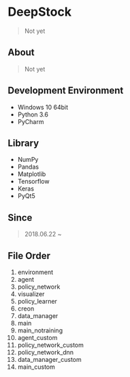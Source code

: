 # DeepStock
> Not yet

## About
> Not yet

## Development Environment
- Windows 10 64bit
- Python 3.6
- PyCharm

## Library
- NumPy
- Pandas
- Matplotlib
- Tensorflow
- Keras
- PyQt5

## Since
> 2018.06.22 ~

## File Order
1. environment
2. agent
3. policy_network
4. visualizer
5. policy_learner
6. creon
7. data_manager
8. main
9. main_notraining
10. agent_custom
11. policy_network_custom
12. policy_network_dnn
13. data_manager_custom
14. main_custom
